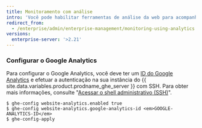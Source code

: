 ```yaml
---
title: Monitoramento com análise
intro: 'Você pode habilitar ferramentas de análise da web para acompanhar e analisar o tráfego para sua instância de {{ site.data.variables.product.prodname_ghe_server }}.'
redirect_from:
  - /enterprise/admin/enterprise-management/monitoring-using-analytics
versions:
  enterprise-server: '>2.21'
---
```


### Configurar o Google Analytics

Para configurar o Google Analytics, você deve ter um [ID do Google Analytics](https://analytics.google.com/) e efetuar a autenticação na sua instância do {{ site.data.variables.product.prodname_ghe_server }} com SSH. Para obter mais informações, consulte "[Acessar o shell administrativo (SSH)](/enterprise/admin/configuration/accessing-the-administrative-shell-ssh)".

```shell
$ ghe-config website-analytics.enabled true
$ ghe-config website-analytics.google-analytics-id <em>GOOGLE-ANALYTICS-ID</em>
$ ghe-config-apply
```
